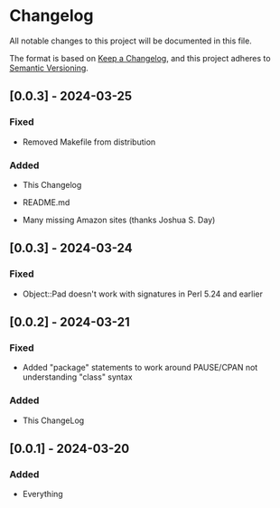 # Changelog

All notable changes to this project will be documented in this file.

The format is based on [Keep a Changelog](https://keepachangelog.com/en/1.1.0/),
and this project adheres to [Semantic Versioning](https://semver.org/spec/v2.0.0.html).

## [0.0.3] - 2024-03-25

### Fixed

- Removed Makefile from distribution

### Added

- This Changelog

- README.md

- Many missing Amazon sites (thanks Joshua S. Day)

## [0.0.3] - 2024-03-24

### Fixed

- Object::Pad doesn't work with signatures in Perl 5.24 and earlier

## [0.0.2] - 2024-03-21

### Fixed

- Added "package" statements to work around PAUSE/CPAN not understanding
"class" syntax

### Added

- This ChangeLog

## [0.0.1] - 2024-03-20

### Added 

- Everything

